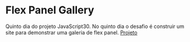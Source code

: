 # Flex Panel Gallery
Quinto dia do projeto JavaScript30. 
No quinto dia o desafio é construir um site para demonstrar uma galeria de flex panel.
<a href="">Projeto</a>
